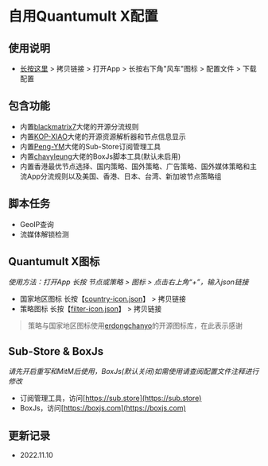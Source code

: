 # 自用Quantumult X配置
## 使用说明
- [长按这里](https://raw.githubusercontent.com/fanmingming/QX-Config/main/QuantumultX.conf) > 拷贝链接 > 打开App > 长按右下角"风车"图标 > 配置文件 > 下载配置
## 包含功能
- 内置[blackmatrix7](https://github.com/blackmatrix7)大佬的开源分流规则
- 内置[KOP-XIAO](https://github.com/KOP-XIAO)大佬的开源资源解析器和节点信息显示
- 内置[Peng-YM](https://github.com/Peng-YM)大佬的Sub-Store订阅管理工具
- 内置[chavyleung](https://github.com/chavyleung)大佬的BoxJs脚本工具(默认未启用)
- 内置香港最优节点选择、国内策略、国外策略、广告策略、国外媒体策略和主流App分流规则以及美国、香港、日本、台湾、新加坡节点策略组
## 脚本任务
- GeoIP查询
- 流媒体解锁检测
## Quantumult X图标
*使用方法：打开App 长按 节点或策略 > 图标 > 点击右上角“+”，输入json链接*
- 国家地区图标 长按【[country-icon.json](https://raw.githubusercontent.com/fanmingming/QX-Config/main/country-icon.json)】 > 拷贝链接
- 策略图标 长按【[filter-icon.json](https://raw.githubusercontent.com/fanmingming/QX-Config/main/filter-icon.json)】 > 拷贝链接
> 策略与国家地区图标使用[erdongchanyo](https://github.com/erdongchanyo)的开源图标库，在此表示感谢
## Sub-Store & BoxJs
*请先开启重写和MitM后使用，BoxJs(默认关闭)如需使用请查阅配置文件注释进行修改*
- 订阅管理工具，访问[https://sub.store](https://sub.store)
- BoxJs，访问[https://boxjs.com](https://boxjs.com)
## 更新记录
- 2022.11.10
